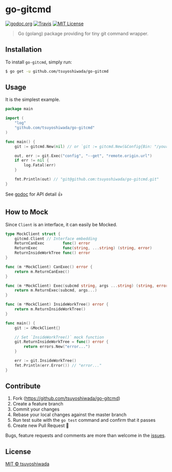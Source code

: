 # go-gitcmd

[![godoc.org](https://img.shields.io/badge/godoc-reference-blue.svg?style=flat-square)](https://godoc.org/github.com/tsuyoshiwada/go-gitcmd)
[![Travis](https://img.shields.io/travis/tsuyoshiwada/go-gitcmd.svg?style=flat-square)](https://travis-ci.org/tsuyoshiwada/go-gitcmd)
[![MIT License](http://img.shields.io/badge/license-MIT-blue.svg?style=flat-square)](https://github.com/tsuyoshiwada/go-gitcmd/blob/master/LICENSE)

> Go (golang) package providing for tiny git command wrapper.




## Installation

To install `go-gitcmd`, simply run:

```bash
$ go get -u github.com/tsuyoshiwada/go-gitcmd
```




## Usage

It is the simplest example.

```go
package main

import (
	"log"
	"github.com/tsuyoshiwada/go-gitcmd"
)

func main() {
	git := gitcmd.New(nil) // or `git := gitcmd.New(&Config{Bin: "/your/custom/git/bin"})`

	out, err := git.Exec("config", "--get", "remote.origin.url")
	if err != nil {
		log.Fatal(err)
	}

	fmt.Println(out) // "git@github.com:tsuyoshiwada/go-gitcmd.git"
}
```

See [godoc](https://godoc.org/github.com/tsuyoshiwada/go-gitcmd) for API detail :+1:




## How to Mock

Since `Client` is an interface, it can easily be Mocked.

```go
type MockClient struct {
	gitcmd.Client // Interface embedding
	ReturnCanExec        func() error
	ReturnExec           func(string, ...string) (string, error)
	ReturnInsideWorkTree func() error
}

func (m *MockClient) CanExec() error {
	return m.ReturnCanExec()
}

func (m *MockClient) Exec(subcmd string, args ...string) (string, error) {
	return m.ReturnExec(subcmd, args...)
}

func (m *MockClient) InsideWorkTree() error {
	return m.ReturnInsideWorkTree()
}

func main() {
	git := &MockClient{}

	// Set `InsideWorkTree()` mock function
	git.ReturnInsideWorkTree = func() error {
		return errors.New("error...")
	}

	err := git.InsideWorkTree()
	fmt.Println(err.Error()) // "error..."
}
```




## Contribute

1. Fork (https://github.com/tsuyoshiwada/go-gitcmd)
1. Create a feature branch
1. Commit your changes
1. Rebase your local changes against the master branch
1. Run test suite with the `go test` command and confirm that it passes
1. Create new Pull Request :muscle:

Bugs, feature requests and comments are more than welcome in the [issues](https://github.com/tsuyoshiwada/go-gitcmd/issues).




## License

[MIT © tsuyoshiwada](./LICENSE)
